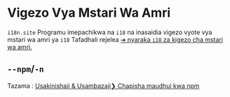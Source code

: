 # Vigezo Vya Mstari Wa Amri

`i18n.site` Programu imepachikwa na `i18` na inasaidia vigezo vyote vya mstari wa amri ya `i18` Tafadhali rejelea [➔ nyaraka `i18` za kigezo cha mstari wa amri.](/i18/cli)

## `--npm`/`-n`

Tazama : [Usakinishaji & Usambazaji❯ Chapisha maudhui kwa npm](/i18n.site/use#npm)
